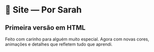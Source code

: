 # 💙 Site — Por Sarah
## Primeira versão em HTML

Feito com carinho para alguém muito especial.
Agora com novas cores, animações e detalhes que refletem tudo que aprendi.
